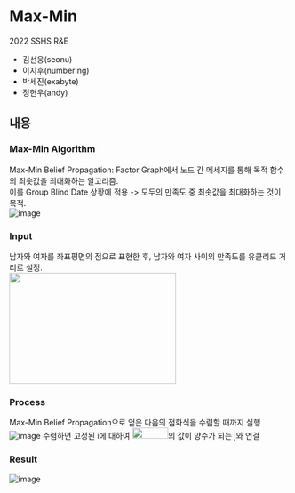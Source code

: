 Max-Min
========
2022 SSHS R&E 

* 김선웅(seonu)
* 이지후(numbering)
* 박세진(exabyte)
* 정현우(andy)

내용
--------

### Max-Min Algorithm
Max-Min Belief Propagation: Factor Graph에서 노드 간 메세지를 통해 목적 함수의 최솟값을 최대화하는 알고리즘.  
이를 Group Blind Date 상황에 적용 -> 모두의 만족도 중 최솟값을 최대화하는 것이 목적.  
![image](https://user-images.githubusercontent.com/35063338/170415829-e2c5c1bb-147b-4d9a-ac1f-114f0ea98894.png)

### Input
남자와 여자를 좌표평면의 점으로 표현한 후, 남자와 여자 사이의 만족도를 유클리드 거리로 설정.  
<img src="https://user-images.githubusercontent.com/35063338/170417792-c08cb4cb-4052-4e70-88ea-d40a5f5f572b.png" width="300" height="200"/>

### Process
Max-Min Belief Propagation으로 얻은 다음의 점화식을 수렴할 때까지 실행  
![image](https://user-images.githubusercontent.com/35063338/170426992-9c652ffe-2adb-407a-9370-6604e20aac54.png)
수렴하면 고정된 i에 대하여 <img src="https://user-images.githubusercontent.com/35063338/170420172-e7f55132-b45b-45ae-acaf-7c0b31d39ad8.png" width="65" height="20"/>의 값이 양수가 되는 j와 연결

### Result
![image](https://user-images.githubusercontent.com/35063338/170423026-3cc7d296-f975-4f95-814e-876f54ff4c13.png)
